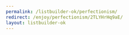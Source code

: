 ```yaml
---
permalink: /listbuilder-ok/perfectionism/
redirect: /enjoy/perfectionism/2TLYHrHq9aE/
layout: listbuilder-ok
---
```

